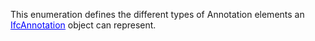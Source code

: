 This enumeration defines the different types of Annotation elements an [<font color="#0000ff"><u>IfcAnnotation</u></font>]($element://{5D8570E1-2FEB-40e9-B7EC-4F6448CCA97A}) object can represent.

